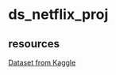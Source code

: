 # ds_netflix_proj

## resources

[Dataset from Kaggle](https://www.kaggle.com/datasets/shivamb/netflix-shows)

